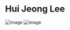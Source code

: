# Hui Jeong Lee
![image](https://github.com/huijeong1015/ECE444-F2023-Assignment1/assets/64668622/e94bbce1-2c69-4df4-8ba5-f0160cd75f8a)
![image](https://github.com/huijeong1015/ECE444-F2023-Assignment1/assets/64668622/11dfd138-7c9e-41b5-88c5-5c0ab995e8be)
